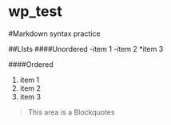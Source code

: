 # wp_test

#Markdown syntax practice

##LIsts
####Unordered
-item 1
-item 2
*item 3

####Ordered
1. item 1
1. item 2
2. item 3

>This area is a Blockquotes
>

